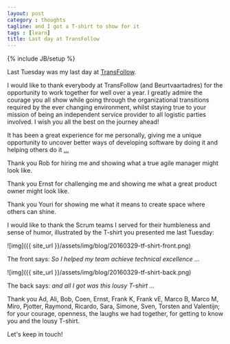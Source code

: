 ```yaml
---
layout: post
category : thoughts
tagline: and I got a T-shirt to show for it
tags : [learn]
title: Last day at TransFollow
---
```


{% include JB/setup %}


Last Tuesday was my last day at [TransFollow].

I would like to thank everybody at TransFollow (and Beurtvaartadres)
for the opportunity to work together for well over a year.
I greatly admire the courage you all show 
while going through the organizational transitions 
required by the ever changing environment,
whilst staying true to your mission of being 
an independent service provider to all logistic parties involved.
I wish you all the best on the journey ahead!

It has been a great experience for me personally,
giving me a unique opportunity to uncover
better ways of developing software 
by doing it and helping others do it [...](http://www.agilemanifesto.org)

Thank you Rob for hiring me and showing what a true agile manager might look like.

Thank you Ernst for challenging me and showing me what a great product owner might look like.

Thank you Youri for showing me what it means to create space where others can shine.

I would like to thank the Scrum teams I served
for their humbleness and sense of humor,
illustrated by the T-shirt you presented me last Tuesday:

![img]({{ site_url }}/assets/img/blog/20160329-tf-shirt-front.png)

The front says: *So I helped my team achieve technical excellence ...*

![img]({{ site_url }}/assets/img/blog/20160329-tf-shirt-back.png)

The back says: *and all I got was this lousy T-shirt ...*

Thank you
Ad, Ali, Bob, Coen, Ernst, Frank K, Frank vE, Marco B, Marco M, 
Miro, Pjotter, Raymond, Ricardo, Sara, Simone, Sven, Torsten
and Valentijn;
for your courage, openness, the laughs we had together, for getting to know you
and the lousy T-shirt.

Let's keep in touch!

  [TransFollow]: http://www.transfollow.org

